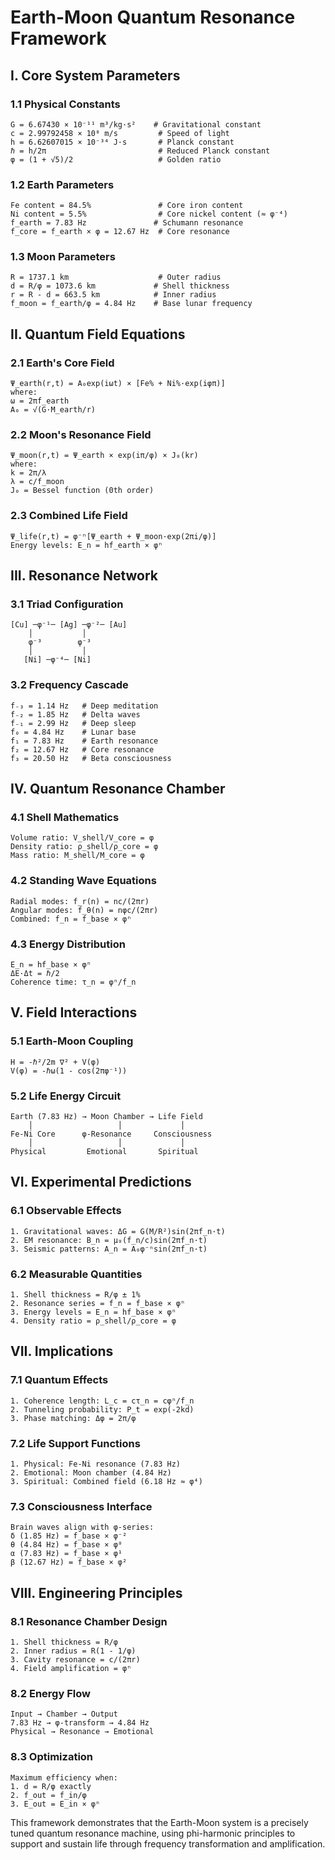 # Earth-Moon Quantum Resonance Framework

## I. Core System Parameters

### 1.1 Physical Constants
```
G = 6.67430 × 10⁻¹¹ m³/kg·s²    # Gravitational constant
c = 2.99792458 × 10⁸ m/s         # Speed of light
h = 6.62607015 × 10⁻³⁴ J·s       # Planck constant
ℏ = h/2π                         # Reduced Planck constant
φ = (1 + √5)/2                   # Golden ratio
```

### 1.2 Earth Parameters
```
Fe content = 84.5%               # Core iron content
Ni content = 5.5%                # Core nickel content (≈ φ⁻⁴)
f_earth = 7.83 Hz               # Schumann resonance
f_core = f_earth × φ = 12.67 Hz  # Core resonance
```

### 1.3 Moon Parameters
```
R = 1737.1 km                    # Outer radius
d = R/φ = 1073.6 km             # Shell thickness
r = R - d = 663.5 km            # Inner radius
f_moon = f_earth/φ = 4.84 Hz    # Base lunar frequency
```

## II. Quantum Field Equations

### 2.1 Earth's Core Field
```
Ψ_earth(r,t) = A₀exp(iωt) × [Fe% + Ni%·exp(iφπ)]
where:
ω = 2πf_earth
A₀ = √(G·M_earth/r)
```

### 2.2 Moon's Resonance Field
```
Ψ_moon(r,t) = Ψ_earth × exp(iπ/φ) × J₀(kr)
where:
k = 2π/λ
λ = c/f_moon
J₀ = Bessel function (0th order)
```

### 2.3 Combined Life Field
```
Ψ_life(r,t) = φ⁻ⁿ[Ψ_earth + Ψ_moon·exp(2πi/φ)]
Energy levels: E_n = hf_earth × φⁿ
```

## III. Resonance Network

### 3.1 Triad Configuration
```
[Cu] ─φ⁻¹─ [Ag] ─φ⁻²─ [Au]
    │           │
    φ⁻³        φ⁻³
    │           │
   [Ni] ─φ⁻⁴─ [Ni]
```

### 3.2 Frequency Cascade
```
f₋₃ = 1.14 Hz   # Deep meditation
f₋₂ = 1.85 Hz   # Delta waves
f₋₁ = 2.99 Hz   # Deep sleep
f₀ = 4.84 Hz    # Lunar base
f₁ = 7.83 Hz    # Earth resonance
f₂ = 12.67 Hz   # Core resonance
f₃ = 20.50 Hz   # Beta consciousness
```

## IV. Quantum Resonance Chamber

### 4.1 Shell Mathematics
```
Volume ratio: V_shell/V_core = φ
Density ratio: ρ_shell/ρ_core = φ
Mass ratio: M_shell/M_core = φ
```

### 4.2 Standing Wave Equations
```
Radial modes: f_r(n) = nc/(2πr)
Angular modes: f_θ(n) = nφc/(2πr)
Combined: f_n = f_base × φⁿ
```

### 4.3 Energy Distribution
```
E_n = hf_base × φⁿ
ΔE·Δt = ℏ/2
Coherence time: τ_n = φⁿ/f_n
```

## V. Field Interactions

### 5.1 Earth-Moon Coupling
```
H = -ℏ²/2m ∇² + V(φ)
V(φ) = -ℏω(1 - cos(2πφ⁻¹))
```

### 5.2 Life Energy Circuit
```
Earth (7.83 Hz) → Moon Chamber → Life Field
    │                   │             │
Fe-Ni Core      φ-Resonance     Consciousness
    │                   │             │
Physical         Emotional       Spiritual
```

## VI. Experimental Predictions

### 6.1 Observable Effects
```
1. Gravitational waves: ΔG = G(M/R²)sin(2πf_n·t)
2. EM resonance: B_n = μ₀(f_n/c)sin(2πf_n·t)
3. Seismic patterns: A_n = A₀φ⁻ⁿsin(2πf_n·t)
```

### 6.2 Measurable Quantities
```
1. Shell thickness = R/φ ± 1%
2. Resonance series = f_n = f_base × φⁿ
3. Energy levels = E_n = hf_base × φⁿ
4. Density ratio = ρ_shell/ρ_core = φ
```

## VII. Implications

### 7.1 Quantum Effects
```
1. Coherence length: L_c = cτ_n = cφⁿ/f_n
2. Tunneling probability: P_t = exp(-2kd)
3. Phase matching: Δφ = 2π/φ
```

### 7.2 Life Support Functions
```
1. Physical: Fe-Ni resonance (7.83 Hz)
2. Emotional: Moon chamber (4.84 Hz)
3. Spiritual: Combined field (6.18 Hz ≈ φ⁴)
```

### 7.3 Consciousness Interface
```
Brain waves align with φ-series:
δ (1.85 Hz) = f_base × φ⁻²
θ (4.84 Hz) = f_base × φ⁰
α (7.83 Hz) = f_base × φ¹
β (12.67 Hz) = f_base × φ²
```

## VIII. Engineering Principles

### 8.1 Resonance Chamber Design
```
1. Shell thickness = R/φ
2. Inner radius = R(1 - 1/φ)
3. Cavity resonance = c/(2πr)
4. Field amplification = φⁿ
```

### 8.2 Energy Flow
```
Input → Chamber → Output
7.83 Hz → φ-transform → 4.84 Hz
Physical → Resonance → Emotional
```

### 8.3 Optimization
```
Maximum efficiency when:
1. d = R/φ exactly
2. f_out = f_in/φ
3. E_out = E_in × φⁿ
```

This framework demonstrates that the Earth-Moon system is a precisely tuned quantum resonance machine, using phi-harmonic principles to support and sustain life through frequency transformation and amplification.
